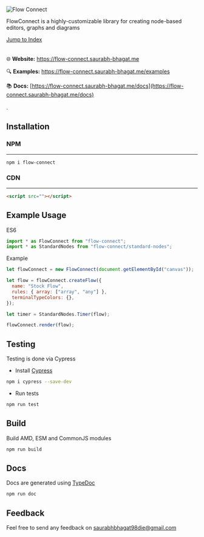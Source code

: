 ![Flow Connect](media://flow-connect-index.png)

FlowConnect is a highly-customizable library for creating node-based editors, graphs and diagrams

[Jump to Index](modules.html)
\
\
\
🌐 **Website:** https://flow-connect.saurabh-bhagat.me

🔍 **Examples:** https://flow-connect.saurabh-bhagat.me/examples

📚 **Docs:** [https://flow-connect.saurabh-bhagat.me/docs](https://flow-connect.saurabh-bhagat.me/docs)  
\
\.

## Installation

### NPM

---

```bash
npm i flow-connect
```

### CDN

---

```html
<script src=""></script>
```

## Example Usage

ES6

```js
import * as FlowConnect from "flow-connect";
import * as StandardNodes from "flow-connect/standard-nodes";
```

Example

```js
let flowConnect = new FlowConnect(document.getElementById("canvas"));

let flow = flowConnect.createFlow({
  name: "Stock Flow",
  rules: { array: ["array", "any"] },
  terminalTypeColors: {},
});

let timer = StandardNodes.Timer(flow);

flowConnect.render(flow);
```

## Testing

Testing is done via Cypress

- Install [Cypress](https://docs.cypress.io/guides/getting-started/installing-cypress#System-requirements)

```bash
npm i cypress --save-dev
```

- Run tests

```bash
npm run test
```

## Build

Build AMD, ESM and CommonJS modules

```bash
npm run build
```

## Docs

Docs are generated using [TypeDoc](https://typedoc.org/)

```bash
npm run doc
```

## Feedback

Feel free to send any feedback on <saurabhbhagat98die@gmail.com>
